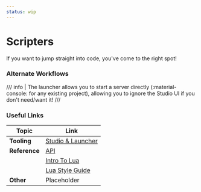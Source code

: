 ```yaml
---
status: wip
---
```


# Scripters

If you want to jump straight into code, you've come to the right spot!

### Alternate Workflows

/// info | The launcher allows you to start a server directly (:material-console: for any existing project), allowing you to ignore the Studio UI if you don't need/want it!
///

### Useful Links

| **Topic**  | **Link**      
| ------------- | --------------- |
| **Tooling**  | [Studio & Launcher](creatorTools.md)      |
| **Reference**    | [API](../api/apiHome.md) |
| | [Intro To Lua](../tutorials/introLua.md) |
| | [Lua Style Guide](../tutorials/luaStyleGuide.md) |
| **Other** | Placeholder              | 